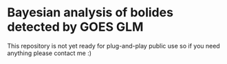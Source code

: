 # Bayesian analysis of bolides detected by GOES GLM

This repository is not yet ready for plug-and-play public use so if you need anything please contact me :)

